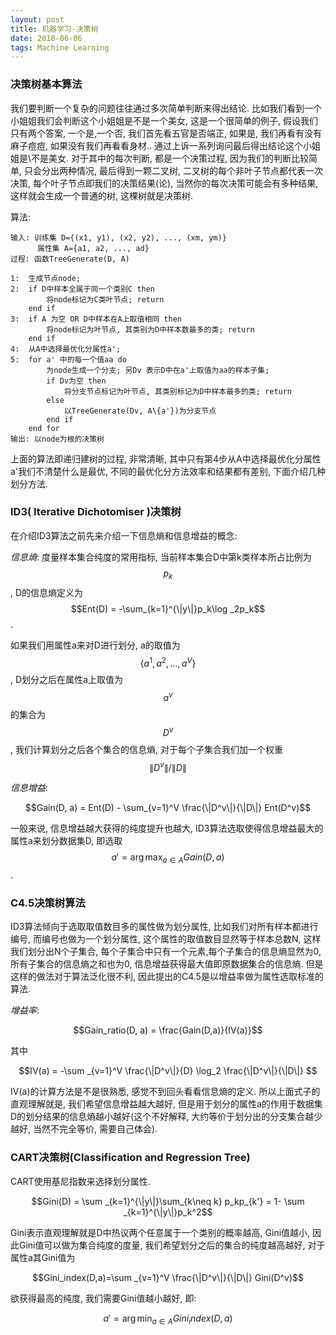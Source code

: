 ```yaml
---
layout: post
title: 机器学习-决策树
date: 2018-06-06
tags: Machine Learning   
---
```


### 决策树基本算法

我们要判断一个复杂的问题往往通过多次简单判断来得出结论. 比如我们看到一个小姐姐我们会判断这个小姐姐是不是一个美女, 这是一个很简单的例子, 假设我们只有两个答案, 一个是,一个否, 我们首先看五官是否端正, 如果是, 我们再看有没有麻子痘痘, 如果没有我们再看看身材.. 通过上诉一系列询问最后得出结论这个小姐姐是\不是美女. 对于其中的每次判断, 都是一个决策过程, 因为我们的判断比较简单, 只会分出两种情况, 最后得到一颗二叉树, 二叉树的每个非叶子节点都代表一次决策, 每个叶子节点即我们的决策结果(论), 当然你的每次决策可能会有多种结果, 这样就会生成一个普通的树, 这棵树就是决策树.

算法:

```
输入: 训练集 D={(x1, y1), (x2, y2), ..., (xm, ym)}
      属性集 A={a1, a2, ..., ad}
过程: 函数TreeGenerate(D, A)

1:  生成节点node;
2:  if D中样本全属于同一个类别C then
        将node标记为C类叶节点; return
    end if
3:  if A 为空 OR D中样本在A上取值相同 then
        将node标记为叶节点, 其类别为D中样本数最多的类; return
    end if
4:  从A中选择最优化分属性a';
5:  for a' 中的每一个值aa do
        为node生成一个分支; 另Dv 表示D中在a'上取值为aa的样本子集;
        if Dv为空 then
            将分支节点标记为叶节点, 其类别标记为D中样本最多的类; return
        else
            以TreeGenerate(Dv, A\{a'})为分支节点
        end if
    end for
输出: 以node为根的决策树
```

上面的算法即递归建树的过程, 非常清晰, 其中只有第4步从A中选择最优化分属性a'我们不清楚什么是最优, 不同的最优化分方法效率和结果都有差别, 下面介绍几种划分方法.

### ID3( Iterative Dichotomiser )决策树

在介绍ID3算法之前先来介绍一下信息熵和信息增益的概念:

*信息熵*: 度量样本集合纯度的常用指标, 当前样本集合D中第k类样本所占比例为$$p_k$$, D的信息熵定义为 $$Ent(D) = -\sum_{k=1}^{\|y\|}p_k\log _2p_k$$.

如果我们用属性a来对D进行划分, a的取值为$$\{a^1, a^2,...,a^V\}$$, D划分之后在属性a上取值为$$a^v$$的集合为$$D^v$$, 我们计算划分之后各个集合的信息熵, 对于每个子集合我们加一个权重$$\|D^v\|/\|D\|$$

*信息增益*:

$$Gain(D, a) = Ent(D) - \sum_{v=1}^V \frac{\|D^v\|}{\|D\|} Ent(D^v)$$

一般来说, 信息增益越大获得的纯度提升也越大, ID3算法选取使得信息增益最大的属性a来划分数据集D, 即选取 $$a' = \arg \max_{a\in A} Gain(D, a)$$.

### C4.5决策树算法

ID3算法倾向于选取取值数目多的属性做为划分属性, 比如我们对所有样本都进行编号, 而编号也做为一个划分属性, 这个属性的取值数目显然等于样本总数N, 这样我们划分出N个子集合, 每个子集合中只有一个元素,每个子集合的信息熵显然为0, 所有子集合的信息熵之和也为0, 信息增益获得最大值即原数据集合的信息熵. 但是这样的做法对于算法泛化很不利, 因此提出的C4.5是以增益率做为属性选取标准的算法.

*增益率*:

$$Gain_ratio(D, a) = \frac{Gain(D,a)}{IV(a)}$$

其中

$$IV(a) = -\sum _{v=1}^V \frac{\|D^v\|}{D} \log_2 \frac{\|D^v\|}{\|D\|} $$ 

IV(a)的计算方法是不是很熟悉, 感觉不到回头看看信息熵的定义. 所以上面式子的直观理解就是, 我们希望信息增益越大越好, 但是用于划分的属性a的作用于数据集D的划分结果的信息熵越小越好(这个不好解释, 大约等价于划分出的分支集合越少越好, 当然不完全等价, 需要自己体会).

### CART决策树(Classification and Regression Tree)

CART使用基尼指数来选择划分属性.

$$Gini(D) = \sum _{k=1}^{\|y\|}\sum_{k\neq k} p_kp_{k'} = 1- \sum _{k=1}^{\|y\|}p_k^2$$

Gini表示直观理解就是D中热议两个任意属于一个类别的概率越高, Gini值越小, 因此Gini值可以做为集合纯度的度量, 我们希望划分之后的集合的纯度越高越好, 对于属性a其Gini值为

$$Gini_index(D,a)=\sum _{v=1}^V \frac{\|D^v\|}{\|D\|} Gini(D^v)$$

欲获得最高的纯度, 我们需要Gini值越小越好, 即:

$$a' = \arg \min_{a\in A} Gini_index(D, a)$$
